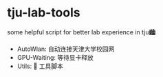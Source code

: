 # tju-lab-tools
some helpful script for better lab experience in tju🏙

- AutoWlan: 自动连接天津大学校园网
- GPU-Waiting: 等待显卡释放
- Utils: 🔧 工具脚本